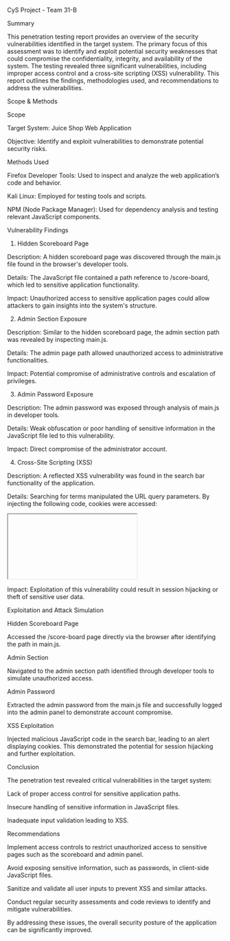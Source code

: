 CyS Project - Team 31-B

Summary

This penetration testing report provides an overview of the security vulnerabilities identified in the target system. The primary focus of this assessment was to identify and exploit potential security weaknesses that could compromise the confidentiality, integrity, and availability of the system. The testing revealed three significant vulnerabilities, including improper access control and a cross-site scripting (XSS) vulnerability. This report outlines the findings, methodologies used, and recommendations to address the vulnerabilities.

Scope & Methods

Scope

Target System: Juice Shop Web Application

Objective: Identify and exploit vulnerabilities to demonstrate potential security risks.

Methods Used

Firefox Developer Tools: Used to inspect and analyze the web application’s code and behavior.

Kali Linux: Employed for testing tools and scripts.

NPM (Node Package Manager): Used for dependency analysis and testing relevant JavaScript components.

Vulnerability Findings

1. Hidden Scoreboard Page

Description: A hidden scoreboard page was discovered through the main.js file found in the browser's developer tools.

Details: The JavaScript file contained a path reference to /score-board, which led to sensitive application functionality.

Impact: Unauthorized access to sensitive application pages could allow attackers to gain insights into the system's structure.

2. Admin Section Exposure

Description: Similar to the hidden scoreboard page, the admin section path was revealed by inspecting main.js.

Details: The admin page path allowed unauthorized access to administrative functionalities.

Impact: Potential compromise of administrative controls and escalation of privileges.

3. Admin Password Exposure

Description: The admin password was exposed through analysis of main.js in developer tools.

Details: Weak obfuscation or poor handling of sensitive information in the JavaScript file led to this vulnerability.

Impact: Direct compromise of the administrator account.

4. Cross-Site Scripting (XSS)

Description: A reflected XSS vulnerability was found in the search bar functionality of the application.

Details: Searching for terms manipulated the URL query parameters. By injecting the following code, cookies were accessed:

<iframe src="javascript: alert(document.cookie)"></iframe>

Impact: Exploitation of this vulnerability could result in session hijacking or theft of sensitive user data.

Exploitation and Attack Simulation

Hidden Scoreboard Page

Accessed the /score-board page directly via the browser after identifying the path in main.js.

Admin Section

Navigated to the admin section path identified through developer tools to simulate unauthorized access.

Admin Password

Extracted the admin password from the main.js file and successfully logged into the admin panel to demonstrate account compromise.

XSS Exploitation

Injected malicious JavaScript code in the search bar, leading to an alert displaying cookies. This demonstrated the potential for session hijacking and further exploitation.

Conclusion

The penetration test revealed critical vulnerabilities in the target system:

Lack of proper access control for sensitive application paths.

Insecure handling of sensitive information in JavaScript files.

Inadequate input validation leading to XSS.

Recommendations

Implement access controls to restrict unauthorized access to sensitive pages such as the scoreboard and admin panel.

Avoid exposing sensitive information, such as passwords, in client-side JavaScript files.

Sanitize and validate all user inputs to prevent XSS and similar attacks.

Conduct regular security assessments and code reviews to identify and mitigate vulnerabilities.

By addressing these issues, the overall security posture of the application can be significantly improved.

